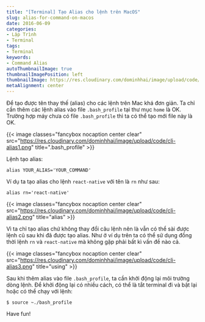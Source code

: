 ```yaml
---
title: "[Terminal] Tạo Alias cho lệnh trên MacOS"
slug: alias-for-command-on-macos
date: 2016-06-09
categories:
- Lập Trình
- Terminal
tags:
- Terminal
keywords:
- Command Alias
autoThumbnailImage: true
thumbnailImagePosition: left
thumbnailImage: https://res.cloudinary.com/dominhhai/image/upload/code/terminal.jpg
metaAlignment: center
---
```

Để tạo được tên thay thế (alias) cho các lệnh trên Mac khá đơn giản. Ta chỉ cần thêm các lệnh alias vào file `.bash_profile` tại thư mục `home` là OK. Trường hợp máy chưa có file `.bash_profile` thì ta có thể tạo mới file này là OK.
<!--more-->

{{< image classes="fancybox nocaption center clear" src="https://res.cloudinary.com/dominhhai/image/upload/code/cli-alias1.png" title=".bash_profile" >}}

Lệnh tạo alias:

```
alias YOUR_ALIAS='YOUR_COMMAND'
```

Ví dụ ta tạo alias cho lệnh `react-native` với tên là `rn` như sau:

```
alias rn='react-native'
```

{{< image classes="fancybox nocaption center clear" src="https://res.cloudinary.com/dominhhai/image/upload/code/cli-alias2.png" title="alias" >}}

Vì ta chỉ tạo alias chứ không thay đổi câu lệnh nên là vẫn có thể sài được lệnh cũ sau khi đã được tạo alias. Như ở ví dụ trên ta có thể sử dụng đồng thời lệnh `rn` và `react-native` mà không gặp phải bất kì vấn đề nào cả.

{{< image classes="fancybox nocaption center clear" src="https://res.cloudinary.com/dominhhai/image/upload/code/cli-alias3.png" title="using" >}}

Sau khi thêm alias vào file `.bash_profile`, ta cần khởi động lại môi trường dòng lệnh. Để khởi động lại có nhiều cách, có thể là tắt terminal đi và bật lại hoặc có thể chạy với lệnh:

```
$ source ~./bash_profile
```

Have fun!
